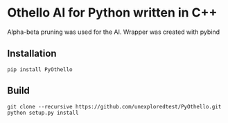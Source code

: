 # Othello AI for Python written in C++

Alpha-beta pruning was used for the AI. Wrapper was created with pybind

## Installation
```
pip install PyOthello
```

## Build
```
git clone --recursive https://github.com/unexploredtest/PyOthello.git
python setup.py install
```


